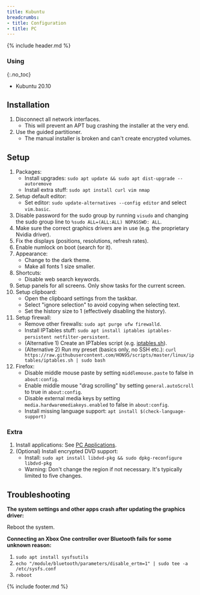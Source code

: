 ```yaml
---
title: Kubuntu
breadcrumbs:
- title: Configuration
- title: PC
---
```

{% include header.md %}

### Using
{:.no_toc}

- Kubuntu 20.10

## Installation

1. Disconnect all network interfaces.
    - This will prevent an APT bug crashing the installer at the very end.
1. Use the guided partitioner.
    - The manual installer is broken and can't create encrypted volumes.

## Setup

1. Packages:
    - Install upgrades: `sudo apt update && sudo apt dist-upgrade --autoremove`
    - Install extra stuff: `sudo apt install curl vim nmap`
1. Setup default editor:
    - Set editor: `sudo update-alternatives --config editor` and select `vim.basic`.
1. Disable password for the sudo group by running `visudo` and changing the sudo group line to `%sudo ALL=(ALL:ALL) NOPASSWD: ALL`.
1. Make sure the correct graphics drivers are in use (e.g. the proprietary Nvidia driver).
1. Fix the displays (positions, resolutions, refresh rates).
1. Enable numlock on boot (search for it).
1. Appearance:
   - Change to the dark theme.
   - Make all fonts 1 size smaller.
1. Shortcuts:
   - Disable web search keywords.
1. Setup panels for all screens. Only show tasks for the current screen.
1. Setup clipboard:
    - Open the clipboard settings from the taskbar.
    - Select "ignore selection" to avoid copying when selecting text.
    - Set the history size to 1 (effectively disabling the history).
1. Setup firewall:
    - Remove other firewalls: `sudo apt purge ufw firewalld`.
    - Install IPTables stuff: `sudo apt install iptables iptables-persistent netfilter-persistent`.
    - (Alternative 1) Create an IPTables script (e.g. [iptables.sh](https://github.com/HON95/scripts/blob/master/linux/iptables/iptables.sh)).
    - (Alternative 2) Run my preset (basics only, no SSH etc.): `curl https://raw.githubusercontent.com/HON95/scripts/master/linux/iptables/iptables.sh | sudo bash`
1. Firefox:
    - Disable middle mouse paste by setting `middlemouse.paste` to false in `about:config`.
    - Enable middle mouse "drag scrolling" by setting `general.autoScroll` to true in `about:config`.
    - Disable external media keys by setting `media.hardwaremediakeys.enabled` to false in `about:config`.
    - Install missing language support: `apt install $(check-language-support)`

### Extra

1. Install applications: See [PC Applications](/config/pc/applications/).
1. (Optional) Install encrypted DVD support:
    - Install: `sudo apt install libdvd-pkg && sudo dpkg-reconfigure libdvd-pkg`
    - Warning: Don't change the region if not necessary. It's typically limited to five changes.

## Troubleshooting

**The system settings and other apps crash after updating the graphics driver:**

Reboot the system.

**Connecting an Xbox One controller over Bluetooth fails for some unknown reason:**

1. `sudo apt install sysfsutils`
1. `echo "/module/bluetooth/parameters/disable_ertm=1" | sudo tee -a /etc/sysfs.conf`
1. `reboot`

{% include footer.md %}
